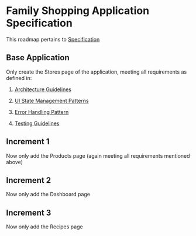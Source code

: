 # Family Shopping Application Specification

This roadmap pertains to [Specification](../Specifications/specification.md)

## Base Application

Only create the Stores page of the application, meeting all requirements as defined in:

1. [Architecture Guidelines](../Specifications/architecture-guidelines.md)

2. [UI State Management Patterns](../Specifications/ui-state-management-guidelines.md)

3. [Error Handling Pattern](../Specifications/error-handling-guidelines.md)

4. [Testing Guidelines](../Specifications/testing-guidelines.md)

## Increment 1

Now only add the Products page (again meeting all requirements mentioned above) 

## Increment 2

Now only add the Dashboard page

## Increment 3

Now only add the Recipes page


